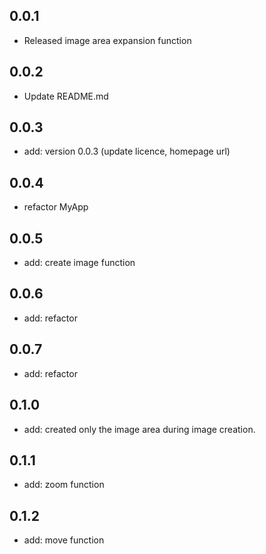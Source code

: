## 0.0.1

* Released image area expansion function

## 0.0.2

* Update README.md

## 0.0.3

* add: version 0.0.3 (update licence, homepage url)

## 0.0.4

* refactor MyApp

## 0.0.5

* add: create image function

## 0.0.6

* add: refactor

## 0.0.7

* add: refactor

## 0.1.0

* add: created only the image area during image creation.

## 0.1.1

* add: zoom function

## 0.1.2

* add: move function